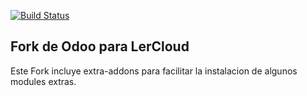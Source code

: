 [![Build Status](http://runbot.odoo.com/runbot/badge/default/1/master.svg)](http://runbot.odoo.com/runbot)

Fork de Odoo para LerCloud
----

Este Fork incluye extra-addons para facilitar la instalacion de algunos modules extras.


